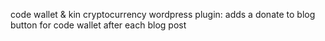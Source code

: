 code wallet & kin cryptocurrency wordpress plugin: 
adds a donate to blog button for code wallet after each blog post
